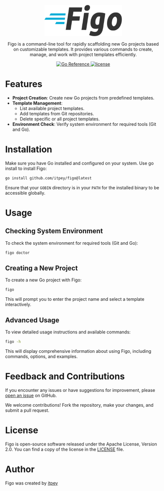 [//]: # "Title: figo"
[//]: # "Author: itpey"
[//]: # "Attendees: itpey"
[//]: # "Tags: #itpey #go #figo #golang #go-lang #cli"

<div align="center">
<picture>
  <source media="(prefers-color-scheme: dark)" srcset="https://raw.githubusercontent.com/itpey/figo/main/static/images/figo_icon_dark.png"  width="250" height="100">
  <img alt="Figo is a command-line tool for rapidly scaffolding new Go projects based on customizable templates. It provides various commands to create, manage, and work with project templates efficiently." src="https://raw.githubusercontent.com/itpey/figo/main/static/images/figo_icon-light.png"  width="250" height="100" >
</picture>
</div>

<p align="center">
Figo is a command-line tool for rapidly scaffolding new Go projects based on customizable templates. It provides various commands to create, manage, and work with project templates efficiently.
</p>

<p align="center">
  <a href="https://pkg.go.dev/github.com/itpey/keycontrol">
    <img src="https://pkg.go.dev/badge/github.com/itpey/figo.svg" alt="Go Reference">
  </a>
  <a href="https://github.com/itpey/figo/blob/main/LICENSE">
    <img src="https://img.shields.io/github/license/itpey/figo" alt="license">
  </a>
</p>

# Features

- **Project Creation**: Create new Go projects from predefined templates.
- **Template Management**:
  - List available project templates.
  - Add templates from Git repositories.
  - Delete specific or all project templates.
- **Environment Check**: Verify system environment for required tools (Git and Go).

# Installation

Make sure you have Go installed and configured on your system. Use go install to install Figo:

```bash
go install github.com/itpey/figo@latest
```

Ensure that your `GOBIN` directory is in your `PATH` for the installed binary to be accessible globally.

# Usage

## Checking System Environment

To check the system environment for required tools (Git and Go):

```bash
figo doctor
```

## Creating a New Project

To create a new Go project with Figo:

```bash
figo
```

This will prompt you to enter the project name and select a template interactively.

## Advanced Usage

To view detailed usage instructions and available commands:

```bash
figo -h
```

This will display comprehensive information about using Figo, including commands, options, and examples.

# Feedback and Contributions

If you encounter any issues or have suggestions for improvement, please [open an issue](https://github.com/itpey/figo/issues) on GitHub.

We welcome contributions! Fork the repository, make your changes, and submit a pull request.

# License

Figo is open-source software released under the Apache License, Version 2.0. You can find a copy of the license in the [LICENSE](https://github.com/itpey/figo/blob/main/LICENSE) file.

# Author

Figo was created by [itpey](https://github.com/itpey)
